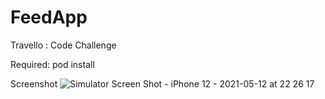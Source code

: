 # FeedApp
Travello : Code Challenge

Required:
pod install

Screenshot
![Simulator Screen Shot - iPhone 12 - 2021-05-12 at 22 26 17](https://user-images.githubusercontent.com/70623079/117975017-93f64a00-b371-11eb-83d1-b1e25cfd1e7d.png)
